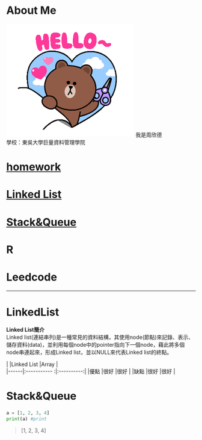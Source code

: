 # About Me
<img src='tenor.gif'>
我是周欣德</br>
學校：東吳大學巨量資料管理學院


# [homework](https://github.com/ChouHsinTe1010/DSA2019/tree/master/homework)
# [Linked List](#LinkedList) 
# [Stack&Queue](#Stack&Queue)
# R
# Leedcode 
----------
# **LinkedList**
**Linked List簡介**</br>
Linked list(連結串列)是一種常見的資料結構，其使用node(節點)來記錄、表示、儲存資料(data)，並利用每個node中的pointer指向下一個node，藉此將多個node串連起來，形成Linked list，並以NULL來代表Linked list的終點。

|      |Linked List   |Array       |     
|------|:----------- :|:----------:|
|優點  |很好          |很好         |
|缺點  |很好          |很好         | 


# **Stack&Queue**


```python
a = [1, 2, 3, 4]
print(a) #print
```
> [1, 2, 3, 4]
